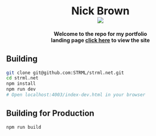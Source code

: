 <h1 align="center">Nick Brown<br><image src="/Ellipsis.gif"></image></h1>


<h4 align="center">Welcome to the repo for my portfolio<br>landing page <a href="https://para-programmer.github.io" target="blank">click here</a> to view the site</h4>


Building
--------

```bash
git clone git@github.com:STRML/strml.net.git
cd strml.net
npm install
npm run dev
# Open localhost:4003/index-dev.html in your browser
```

Building for Production
--------

```bash
npm run build
```
